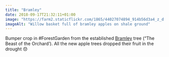 ```yaml
---
title: "Bramley"
date: 2018-09-17T21:32:11+01:00
image: "https://farm2.staticflickr.com/1865/44027074894_914b56d3a4_z_d.jpg"
imageAlt: "Willow basket full of bramley apples on shale ground"
---
```


Bumper crop in #ForestGarden from the established [Bramley](https://www.orangepippin.com/apples/bramley) tree (“The Beast of the Orchard’). All the new apple trees dropped their fruit in the drought 😞
